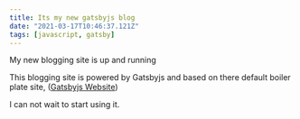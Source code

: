 ```yaml
---
title: Its my new gatsbyjs blog
date: "2021-03-17T10:46:37.121Z"
tags: [javascript, gatsby]
---
```


My new blogging site is up and running 

This blogging site is powered by Gatsbyjs and based on there default boiler plate site,
([Gatsbyjs Website](https://www.gatsbyjs.com/))

I can not wait to start using it.
